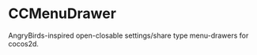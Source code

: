 CCMenuDrawer
============

AngryBirds-inspired open-closable settings/share type menu-drawers for cocos2d.